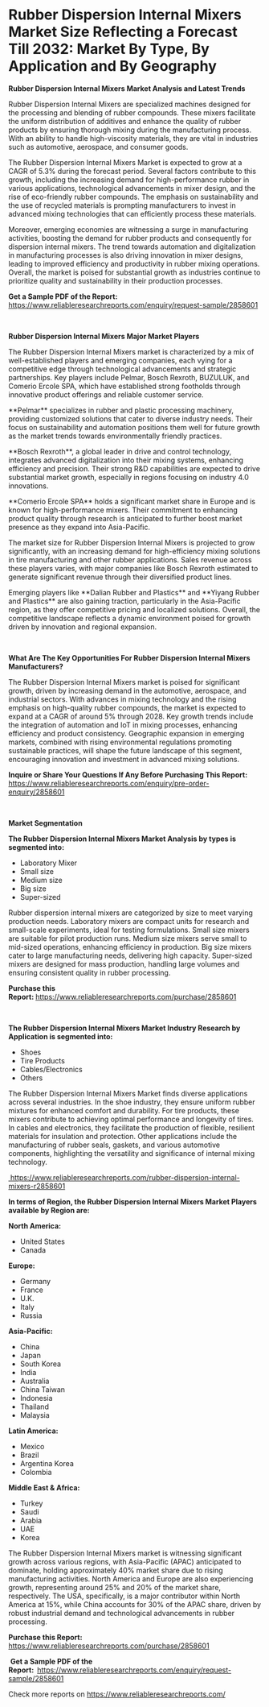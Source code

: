 <p><h1>Rubber Dispersion Internal Mixers Market Size Reflecting a Forecast Till 2032: Market By Type, By Application and By Geography</h1></p><p><strong>Rubber Dispersion Internal Mixers Market Analysis and Latest Trends</strong></p>
<p><p>Rubber Dispersion Internal Mixers are specialized machines designed for the processing and blending of rubber compounds. These mixers facilitate the uniform distribution of additives and enhance the quality of rubber products by ensuring thorough mixing during the manufacturing process. With an ability to handle high-viscosity materials, they are vital in industries such as automotive, aerospace, and consumer goods.</p><p>The Rubber Dispersion Internal Mixers Market is expected to grow at a CAGR of 5.3% during the forecast period. Several factors contribute to this growth, including the increasing demand for high-performance rubber in various applications, technological advancements in mixer design, and the rise of eco-friendly rubber compounds. The emphasis on sustainability and the use of recycled materials is prompting manufacturers to invest in advanced mixing technologies that can efficiently process these materials.</p><p>Moreover, emerging economies are witnessing a surge in manufacturing activities, boosting the demand for rubber products and consequently for dispersion internal mixers. The trend towards automation and digitalization in manufacturing processes is also driving innovation in mixer designs, leading to improved efficiency and productivity in rubber mixing operations. Overall, the market is poised for substantial growth as industries continue to prioritize quality and sustainability in their production processes.</p></p>
<p><strong>Get a Sample PDF of the Report:&nbsp;</strong> <a href="https://www.reliableresearchreports.com/enquiry/request-sample/2858601?utm_campaign=3090&utm_medium=2&utm_source=Github&utm_content=ia&utm_term=12032025&utm_id=rubber-dispersion-internal-mixers">https://www.reliableresearchreports.com/enquiry/request-sample/2858601</a></p>
<p>&nbsp;</p>
<p><strong>Rubber Dispersion Internal Mixers Major Market Players</strong></p>
<p><p>The Rubber Dispersion Internal Mixers market is characterized by a mix of well-established players and emerging companies, each vying for a competitive edge through technological advancements and strategic partnerships. Key players include Pelmar, Bosch Rexroth, BUZULUK, and Comerio Ercole SPA, which have established strong footholds through innovative product offerings and reliable customer service.</p><p>**Pelmar** specializes in rubber and plastic processing machinery, providing customized solutions that cater to diverse industry needs. Their focus on sustainability and automation positions them well for future growth as the market trends towards environmentally friendly practices.</p><p>**Bosch Rexroth**, a global leader in drive and control technology, integrates advanced digitalization into their mixing systems, enhancing efficiency and precision. Their strong R&D capabilities are expected to drive substantial market growth, especially in regions focusing on industry 4.0 innovations.</p><p>**Comerio Ercole SPA** holds a significant market share in Europe and is known for high-performance mixers. Their commitment to enhancing product quality through research is anticipated to further boost market presence as they expand into Asia-Pacific.</p><p>The market size for Rubber Dispersion Internal Mixers is projected to grow significantly, with an increasing demand for high-efficiency mixing solutions in tire manufacturing and other rubber applications. Sales revenue across these players varies, with major companies like Bosch Rexroth estimated to generate significant revenue through their diversified product lines.</p><p>Emerging players like **Dalian Rubber and Plastics** and **Yiyang Rubber and Plastics** are also gaining traction, particularly in the Asia-Pacific region, as they offer competitive pricing and localized solutions. Overall, the competitive landscape reflects a dynamic environment poised for growth driven by innovation and regional expansion.</p></p>
<p>&nbsp;</p>
<p><strong>What Are The Key Opportunities For Rubber Dispersion Internal Mixers Manufacturers?</strong></p>
<p><p>The Rubber Dispersion Internal Mixers market is poised for significant growth, driven by increasing demand in the automotive, aerospace, and industrial sectors. With advances in mixing technology and the rising emphasis on high-quality rubber compounds, the market is expected to expand at a CAGR of around 5% through 2028. Key growth trends include the integration of automation and IoT in mixing processes, enhancing efficiency and product consistency. Geographic expansion in emerging markets, combined with rising environmental regulations promoting sustainable practices, will shape the future landscape of this segment, encouraging innovation and investment in advanced mixing solutions.</p></p>
<p><strong>Inquire or Share Your Questions If Any Before Purchasing This Report:</strong> <a href="https://www.reliableresearchreports.com/enquiry/pre-order-enquiry/2858601?utm_campaign=3090&utm_medium=2&utm_source=Github&utm_content=ia&utm_term=12032025&utm_id=rubber-dispersion-internal-mixers">https://www.reliableresearchreports.com/enquiry/pre-order-enquiry/2858601</a></p>
<p>&nbsp;</p>
<p><strong>Market Segmentation</strong></p>
<p><strong>The Rubber Dispersion Internal Mixers Market Analysis by types is segmented into:</strong></p>
<p><ul><li>Laboratory Mixer</li><li>Small size</li><li>Medium size</li><li>Big size</li><li>Super-sized</li></ul></p>
<p><p>Rubber dispersion internal mixers are categorized by size to meet varying production needs. Laboratory mixers are compact units for research and small-scale experiments, ideal for testing formulations. Small size mixers are suitable for pilot production runs. Medium size mixers serve small to mid-sized operations, enhancing efficiency in production. Big size mixers cater to large manufacturing needs, delivering high capacity. Super-sized mixers are designed for mass production, handling large volumes and ensuring consistent quality in rubber processing.</p></p>
<p><strong>Purchase this Report:&nbsp;</strong><a href="https://www.reliableresearchreports.com/purchase/2858601?utm_campaign=3090&utm_medium=2&utm_source=Github&utm_content=ia&utm_term=12032025&utm_id=rubber-dispersion-internal-mixers">https://www.reliableresearchreports.com/purchase/2858601</a></p>
<p>&nbsp;</p>
<p><strong>The Rubber Dispersion Internal Mixers Market Industry Research by Application is segmented into:</strong></p>
<p><ul><li>Shoes</li><li>Tire Products</li><li>Cables/Electronics</li><li>Others</li></ul></p>
<p><p>The Rubber Dispersion Internal Mixers Market finds diverse applications across several industries. In the shoe industry, they ensure uniform rubber mixtures for enhanced comfort and durability. For tire products, these mixers contribute to achieving optimal performance and longevity of tires. In cables and electronics, they facilitate the production of flexible, resilient materials for insulation and protection. Other applications include the manufacturing of rubber seals, gaskets, and various automotive components, highlighting the versatility and significance of internal mixing technology.</p></p>
<p><a href="https://www.reliableresearchreports.com/rubber-dispersion-internal-mixers-r2858601?utm_campaign=3090&utm_medium=2&utm_source=Github&utm_content=ia&utm_term=12032025&utm_id=rubber-dispersion-internal-mixers">&nbsp;https://www.reliableresearchreports.com/rubber-dispersion-internal-mixers-r2858601</a></p>
<p><strong>In terms of Region, the Rubber Dispersion Internal Mixers Market Players available by Region are:</strong></p>
<p>
    <p> <strong> North America: </strong>
        <ul>
            <li>United States</li>
            <li>Canada</li>
        </ul>
        </p> 
    <p> <strong> Europe: </strong>
        <ul>
            <li>Germany</li>
            <li>France</li>
            <li>U.K.</li>
            <li>Italy</li>
            <li>Russia</li>
        </ul>
        </p> 
    <p> <strong> Asia-Pacific: </strong>
        <ul>
            <li>China</li>
            <li>Japan</li>
            <li>South Korea</li>
            <li>India</li>
            <li>Australia</li>
            <li>China Taiwan</li>
            <li>Indonesia</li>
            <li>Thailand</li>
            <li>Malaysia</li>
        </ul>
        </p> 
    <p> <strong> Latin America: </strong>
        <ul>
            <li>Mexico</li>
            <li>Brazil</li>
            <li>Argentina Korea</li>
            <li>Colombia</li>
        </ul>
        </p> 
    <p> <strong> Middle East & Africa: </strong>
        <ul>
            <li>Turkey</li>
            <li>Saudi</li>
            <li>Arabia</li>
            <li>UAE</li>
            <li>Korea</li>
        </ul>
    </p>
    </p>
<p><p>The Rubber Dispersion Internal Mixers market is witnessing significant growth across various regions, with Asia-Pacific (APAC) anticipated to dominate, holding approximately 40% market share due to rising manufacturing activities. North America and Europe are also experiencing growth, representing around 25% and 20% of the market share, respectively. The USA, specifically, is a major contributor within North America at 15%, while China accounts for 30% of the APAC share, driven by robust industrial demand and technological advancements in rubber processing.</p></p>
<p><strong>Purchase this Report: </strong><a href="https://www.reliableresearchreports.com/purchase/2858601?utm_campaign=3090&utm_medium=2&utm_source=Github&utm_content=ia&utm_term=12032025&utm_id=rubber-dispersion-internal-mixers">https://www.reliableresearchreports.com/purchase/2858601</a></p>
<p>&nbsp;<strong>Get a Sample PDF of the Report:&nbsp;&nbsp;</strong><a href="https://www.reliableresearchreports.com/enquiry/request-sample/2858601?utm_campaign=3090&utm_medium=2&utm_source=Github&utm_content=ia&utm_term=12032025&utm_id=rubber-dispersion-internal-mixers">https://www.reliableresearchreports.com/enquiry/request-sample/2858601</a></p>
<p><strong></strong></p>
<p>Check more reports on <a href="https://www.reliableresearchreports.com/?utm_campaign=3090&utm_medium=2&utm_source=Github&utm_content=ia&utm_term=12032025&utm_id=rubber-dispersion-internal-mixers">https://www.reliableresearchreports.com/</a></p>